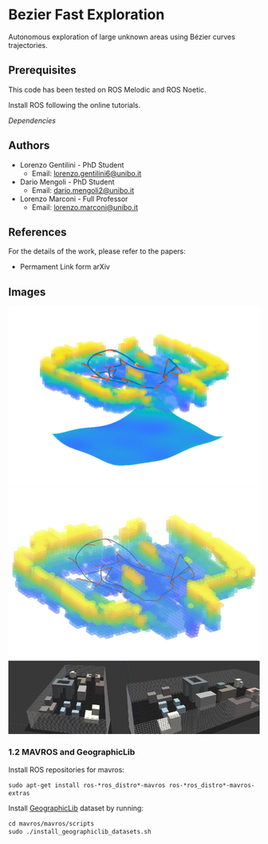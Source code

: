 # Bezier Fast Exploration
Autonomous exploration of large unknown areas using Bézier curves trajectories.

## Prerequisites
This code has been tested on ROS Melodic and ROS Noetic.

Install ROS following the online tutorials.

*Dependencies*



## Authors
  * Lorenzo Gentilini - PhD Student
    * Email: lorenzo.gentilini6@unibo.it
  * Dario Mengoli - PhD Student
    * Email: dario.mengoli2@unibo.it
  * Lorenzo Marconi - Full Professor
    * Email: lorenzo.marconi@unibo.it
    
## References
   For the details of the work, please refer to the papers:
   * Permament Link form arXiv
   
   
## Images
   <img src="https://github.com/casy-lab/BezierFastExploration/blob/master/support_files/167s.png" width = 100% height = 50% />
   <img src="https://github.com/casy-lab/BezierFastExploration/blob/master/support_files/Full.png" width = 100% height = 50% />
   <img src="https://github.com/casy-lab/BezierFastExploration/blob/master/support_files/simMap_2.jpg" width = 100% height = 50% />
   
### 1.2 MAVROS and GeographicLib
Install ROS repositories for mavros:
```
sudo apt-get install ros-*ros_distro*-mavros ros-*ros_distro*-mavros-extras
```
Install [GeographicLib](https://geographiclib.sourceforge.io/) dataset by running:
```
cd mavros/mavros/scripts
sudo ./install_geographiclib_datasets.sh
```
